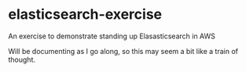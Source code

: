 # elasticsearch-exercise
An  exercise to demonstrate standing up Elasasticsearch in AWS

Will be documenting as I go along, so this may seem a bit like a train of thought.
